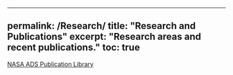 
---
permalink: /Research/
title: "Research and Publications"
excerpt: "Research areas and recent publications."
toc: true
---


[NASA ADS Publication Library](https://ui.adsabs.harvard.edu/public-libraries/r6ora761TSasD0yJkA3y-g)
